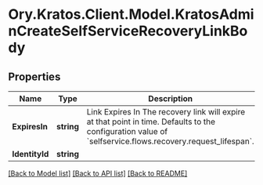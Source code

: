 # Ory.Kratos.Client.Model.KratosAdminCreateSelfServiceRecoveryLinkBody

## Properties

Name | Type | Description | Notes
------------ | ------------- | ------------- | -------------
**ExpiresIn** | **string** | Link Expires In  The recovery link will expire at that point in time. Defaults to the configuration value of &#x60;selfservice.flows.recovery.request_lifespan&#x60;. | [optional] 
**IdentityId** | **string** |  | 

[[Back to Model list]](../README.md#documentation-for-models) [[Back to API list]](../README.md#documentation-for-api-endpoints) [[Back to README]](../README.md)

